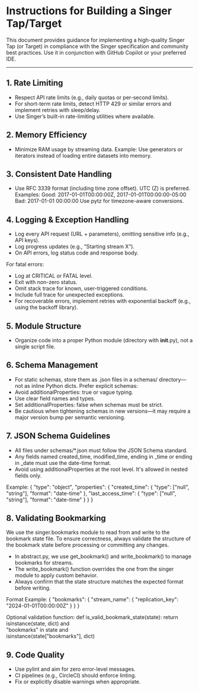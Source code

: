 # Instructions for Building a Singer Tap/Target

This document provides guidance for implementing a high-quality Singer Tap (or Target) in compliance with the Singer specification and community best practices. Use it in conjunction with GitHub Copilot or your preferred IDE.

---

## 1. Rate Limiting

- Respect API rate limits (e.g., daily quotas or per-second limits).
- For short-term rate limits, detect HTTP 429 or similar errors and implement retries with sleep/delay.
- Use Singer’s built-in rate-limiting utilities where available.


## 2. Memory Efficiency

- Minimize RAM usage by streaming data.
Example: Use generators or iterators instead of loading entire datasets into memory.


## 3. Consistent Date Handling

- Use RFC 3339 format (including time zone offset). UTC (Z) is preferred.
Examples:
Good: 2017-01-01T00:00:00Z, 2017-01-01T00:00:00-05:00
Bad: 2017-01-01 00:00:00
Use pytz for timezone-aware conversions.


## 4. Logging & Exception Handling

- Log every API request (URL + parameters), omitting sensitive info (e.g., API keys).
- Log progress updates (e.g., “Starting stream X”).
- On API errors, log status code and response body.

For fatal errors:
- Log at CRITICAL or FATAL level.
- Exit with non-zero status.
- Omit stack trace for known, user-triggered conditions.
- Include full trace for unexpected exceptions.
- For recoverable errors, implement retries with exponential backoff (e.g., using the backoff library).


## 5. Module Structure

- Organize code into a proper Python module (directory with __init__.py), not a single script file.


## 6. Schema Management

- For static schemas, store them as .json files in a schemas/ directory—not as inline Python dicts.
Prefer explicit schemas:
- Avoid additionalProperties: true or vague typing.
- Use clear field names and types.
- Set additionalProperties: false when schemas must be strict.
- Be cautious when tightening schemas in new versions—it may require a major version bump per semantic versioning.


## 7. JSON Schema Guidelines

- All files under schemas/*.json must follow the JSON Schema standard.
- Any fields named created_time, modified_time, ending in _time or ending in _date must use the date-time format.
- Avoid using additionalProperties at the root level. It's allowed in nested fields only.

Example:
{
  "type": "object",
  "properties": {
    "created_time": {
      "type": ["null", "string"],
      "format": "date-time"
    },
    "last_access_time": {
      "type": ["null", "string"],
      "format": "date-time"
    }
  }
}


## 8. Validating Bookmarking

We use the singer.bookmarks module to read from and write to the bookmark state file.
To ensure correctness, always validate the structure of the bookmark state before processing or committing any changes.
- In abstract.py, we use get_bookmark() and write_bookmark() to manage bookmarks for streams.
- The write_bookmark() function overrides the one from the singer module to apply custom behavior.
- Always confirm that the state structure matches the expected format before writing.

Format Example:
{
  "bookmarks": {
    "stream_name": {
      "replication_key": "2024-01-01T00:00:00Z"
    }
  }
}


Optional validation function:
def is_valid_bookmark_state(state):
    return isinstance(state, dict) and \
           "bookmarks" in state and \
           isinstance(state["bookmarks"], dict)


## 9. Code Quality

- Use pylint and aim for zero error-level messages.
- CI pipelines (e.g., CircleCI) should enforce linting.
- Fix or explicitly disable warnings when appropriate.
